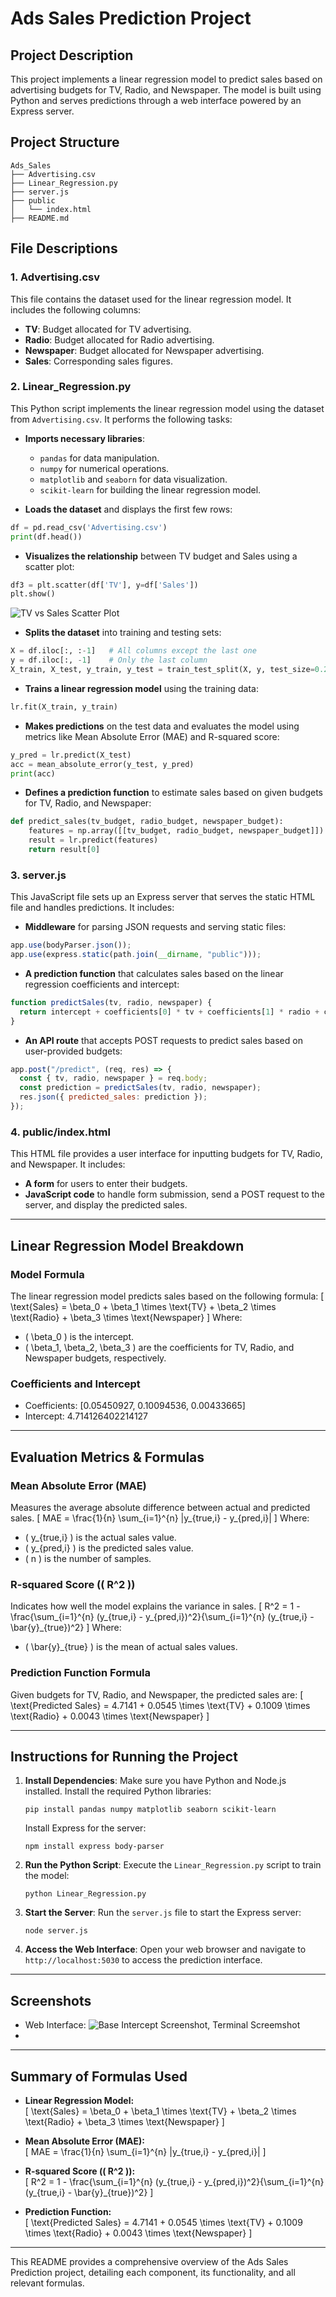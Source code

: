 # Ads Sales Prediction Project

## Project Description
This project implements a linear regression model to predict sales based on advertising budgets for TV, Radio, and Newspaper. The model is built using Python and serves predictions through a web interface powered by an Express server.

## Project Structure
```
Ads_Sales
├── Advertising.csv
├── Linear_Regression.py
├── server.js
├── public
│   └── index.html
├── README.md
```

## File Descriptions

### 1. Advertising.csv
This file contains the dataset used for the linear regression model. It includes the following columns:
- **TV**: Budget allocated for TV advertising.
- **Radio**: Budget allocated for Radio advertising.
- **Newspaper**: Budget allocated for Newspaper advertising.
- **Sales**: Corresponding sales figures.

### 2. Linear_Regression.py
This Python script implements the linear regression model using the dataset from `Advertising.csv`. It performs the following tasks:
- **Imports necessary libraries**: 
  - `pandas` for data manipulation.
  - `numpy` for numerical operations.
  - `matplotlib` and `seaborn` for data visualization.
  - `scikit-learn` for building the linear regression model.
  
- **Loads the dataset** and displays the first few rows:
```python
df = pd.read_csv('Advertising.csv')
print(df.head())
```

- **Visualizes the relationship** between TV budget and Sales using a scatter plot:
```python
df3 = plt.scatter(df['TV'], y=df['Sales'])
plt.show()
```
![TV vs Sales Scatter Plot](tv.png)

- **Splits the dataset** into training and testing sets:
```python
X = df.iloc[:, :-1]   # All columns except the last one
y = df.iloc[:, -1]    # Only the last column
X_train, X_test, y_train, y_test = train_test_split(X, y, test_size=0.2, random_state=42)
```

- **Trains a linear regression model** using the training data:
```python
lr.fit(X_train, y_train)
```

- **Makes predictions** on the test data and evaluates the model using metrics like Mean Absolute Error (MAE) and R-squared score:
```python
y_pred = lr.predict(X_test)
acc = mean_absolute_error(y_test, y_pred)
print(acc)
```

- **Defines a prediction function** to estimate sales based on given budgets for TV, Radio, and Newspaper:
```python
def predict_sales(tv_budget, radio_budget, newspaper_budget):
    features = np.array([[tv_budget, radio_budget, newspaper_budget]])
    result = lr.predict(features)
    return result[0]
```

### 3. server.js
This JavaScript file sets up an Express server that serves the static HTML file and handles predictions. It includes:
- **Middleware** for parsing JSON requests and serving static files:
```javascript
app.use(bodyParser.json());
app.use(express.static(path.join(__dirname, "public")));
```

- **A prediction function** that calculates sales based on the linear regression coefficients and intercept:
```javascript
function predictSales(tv, radio, newspaper) {
  return intercept + coefficients[0] * tv + coefficients[1] * radio + coefficients[2] * newspaper;
}
```

- **An API route** that accepts POST requests to predict sales based on user-provided budgets:
```javascript
app.post("/predict", (req, res) => {
  const { tv, radio, newspaper } = req.body;
  const prediction = predictSales(tv, radio, newspaper);
  res.json({ predicted_sales: prediction });
});
```

### 4. public/index.html
This HTML file provides a user interface for inputting budgets for TV, Radio, and Newspaper. It includes:
- **A form** for users to enter their budgets.
- **JavaScript code** to handle form submission, send a POST request to the server, and display the predicted sales.

---

## Linear Regression Model Breakdown

### **Model Formula**
The linear regression model predicts sales based on the following formula:
\[
\text{Sales} = \beta_0 + \beta_1 \times \text{TV} + \beta_2 \times \text{Radio} + \beta_3 \times \text{Newspaper}
\]
Where:
- \( \beta_0 \) is the intercept.
- \( \beta_1, \beta_2, \beta_3 \) are the coefficients for TV, Radio, and Newspaper budgets, respectively.

### **Coefficients and Intercept**
- Coefficients: [0.05450927, 0.10094536, 0.00433665]
- Intercept: 4.714126402214127

---

## Evaluation Metrics & Formulas

### **Mean Absolute Error (MAE)**
Measures the average absolute difference between actual and predicted sales.
\[
MAE = \frac{1}{n} \sum_{i=1}^{n} |y_{true,i} - y_{pred,i}|
\]
Where:
- \( y_{true,i} \) is the actual sales value.
- \( y_{pred,i} \) is the predicted sales value.
- \( n \) is the number of samples.

### **R-squared Score (\( R^2 \))**
Indicates how well the model explains the variance in sales.
\[
R^2 = 1 - \frac{\sum_{i=1}^{n} (y_{true,i} - y_{pred,i})^2}{\sum_{i=1}^{n} (y_{true,i} - \bar{y}_{true})^2}
\]
Where:
- \( \bar{y}_{true} \) is the mean of actual sales values.

### **Prediction Function Formula**
Given budgets for TV, Radio, and Newspaper, the predicted sales are:
\[
\text{Predicted Sales} = 4.7141 + 0.0545 \times \text{TV} + 0.1009 \times \text{Radio} + 0.0043 \times \text{Newspaper}
\]

---

## Instructions for Running the Project
1. **Install Dependencies**:
   Make sure you have Python and Node.js installed. Install the required Python libraries:
   ```
   pip install pandas numpy matplotlib seaborn scikit-learn
   ```
   Install Express for the server:
   ```
   npm install express body-parser
   ```

2. **Run the Python Script**:
   Execute the `Linear_Regression.py` script to train the model:
   ```
   python Linear_Regression.py
   ```

3. **Start the Server**:
   Run the `server.js` file to start the Express server:
   ```
   node server.js
   ```

4. **Access the Web Interface**:
   Open your web browser and navigate to `http://localhost:5030` to access the prediction interface.

---

## Screenshots
- Web Interface: ![Base Intercept Screenshot, Terminal Screemshot ](Screenshot_2025-08-22_01_33_06.png)
- 

---

## Summary of Formulas Used

- **Linear Regression Model:**  
  \[
  \text{Sales} = \beta_0 + \beta_1 \times \text{TV} + \beta_2 \times \text{Radio} + \beta_3 \times \text{Newspaper}
  \]

- **Mean Absolute Error (MAE):**  
  \[
  MAE = \frac{1}{n} \sum_{i=1}^{n} |y_{true,i} - y_{pred,i}|
  \]

- **R-squared Score (\( R^2 \)):**  
  \[
  R^2 = 1 - \frac{\sum_{i=1}^{n} (y_{true,i} - y_{pred,i})^2}{\sum_{i=1}^{n} (y_{true,i} - \bar{y}_{true})^2}
  \]

- **Prediction Function:**  
  \[
  \text{Predicted Sales} = 4.7141 + 0.0545 \times \text{TV} + 0.1009 \times \text{Radio} + 0.0043 \times \text{Newspaper}
  \]

---

This README provides a comprehensive overview of the Ads Sales Prediction project, detailing each component, its functionality, and all relevant formulas.
